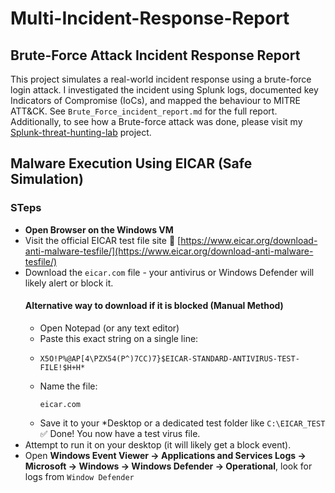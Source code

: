 # Multi-Incident-Response-Report

## Brute-Force Attack Incident Response Report
This project simulates a real-world incident response using a brute-force login attack. I investigated the incident using Splunk logs, documented key Indicators of Compromise (IoCs), and mapped the behaviour to MITRE ATT&CK.
See `Brute_Force_incident_report.md` for the full report. Additionally, to see how a  Brute-force attack was done, please visit my [Splunk-threat-hunting-lab](https://github.com/Mr-ebony/Splunk-threat-hunting-lab.git) project.

## Malware Execution Using EICAR (Safe Simulation)

### STeps
+ **Open Browser on the Windows VM**
+ Visit the official EICAR test file site
  🔗 [https://www.eicar.org/download-anti-malware-tesfile/](https://www.eicar.org/download-anti-malware-tesfile/)
+ Download the `eicar.com` file - your antivirus or Windows Defender will likely alert or block it.
  #### Alternative way to download if it is blocked (Manual Method)
  +  Open Notepad (or any text editor)
  +  Paste this exact string on a single line:
  +  ```spl
     X5O!P%@AP[4\PZX54(P^)7CC)7}$EICAR-STANDARD-ANTIVIRUS-TEST-FILE!$H+H*
     ```
  + Name the file:
    ```spl
    eicar.com
    ```
  + Save it to your *Desktop or a dedicated test folder like `C:\EICAR_TEST`
  ✅ Done! You now have a test virus file.
+ Attempt to run it on your desktop (it will likely get a block event).
+ Open **Windows Event Viewer → Applications and Services Logs → Microsoft → Windows → Windows Defender → Operational**, look for logs from `Window Defender` 
     
  
